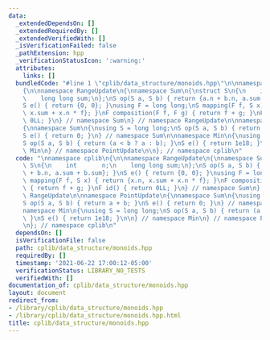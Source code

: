 ```yaml
---
data:
  _extendedDependsOn: []
  _extendedRequiredBy: []
  _extendedVerifiedWith: []
  _isVerificationFailed: false
  _pathExtension: hpp
  _verificationStatusIcon: ':warning:'
  attributes:
    links: []
  bundledCode: "#line 1 \"cplib/data_structure/monoids.hpp\"\n\nnamespace cplib\n\
    {\n\nnamespace RangeUpdate\n{\nnamespace Sum\n{\nstruct S\n{\n    int       n;\n\
    \    long long sum;\n};\nS op(S a, S b) { return {a.n + b.n, a.sum + b.sum}; }\n\
    S e() { return {0, 0}; }\nusing F = long long;\nS mapping(F f, S x) { return {x.n,\
    \ x.sum + x.n * f}; }\nF composition(F f, F g) { return f + g; }\nF id() { return\
    \ 0LL; }\n} // namespace Sum\n} // namespace RangeUpdate\n\nnamespace PointUpdate\n\
    {\nnamespace Sum\n{\nusing S = long long;\nS op(S a, S b) { return a + b; }\n\
    S e() { return 0; }\n} // namespace Sum\n\nnamespace Min\n{\nusing S = long long;\n\
    S op(S a, S b) { return (a < b ? a : b); }\nS e() { return 1e18; }\n\n} // namespace\
    \ Min\n} // namespace PointUpdate\n\n}; // namespace cplib\n"
  code: "\nnamespace cplib\n{\n\nnamespace RangeUpdate\n{\nnamespace Sum\n{\nstruct\
    \ S\n{\n    int       n;\n    long long sum;\n};\nS op(S a, S b) { return {a.n\
    \ + b.n, a.sum + b.sum}; }\nS e() { return {0, 0}; }\nusing F = long long;\nS\
    \ mapping(F f, S x) { return {x.n, x.sum + x.n * f}; }\nF composition(F f, F g)\
    \ { return f + g; }\nF id() { return 0LL; }\n} // namespace Sum\n} // namespace\
    \ RangeUpdate\n\nnamespace PointUpdate\n{\nnamespace Sum\n{\nusing S = long long;\n\
    S op(S a, S b) { return a + b; }\nS e() { return 0; }\n} // namespace Sum\n\n\
    namespace Min\n{\nusing S = long long;\nS op(S a, S b) { return (a < b ? a : b);\
    \ }\nS e() { return 1e18; }\n\n} // namespace Min\n} // namespace PointUpdate\n\
    \n}; // namespace cplib\n"
  dependsOn: []
  isVerificationFile: false
  path: cplib/data_structure/monoids.hpp
  requiredBy: []
  timestamp: '2021-06-22 17:00:12-05:00'
  verificationStatus: LIBRARY_NO_TESTS
  verifiedWith: []
documentation_of: cplib/data_structure/monoids.hpp
layout: document
redirect_from:
- /library/cplib/data_structure/monoids.hpp
- /library/cplib/data_structure/monoids.hpp.html
title: cplib/data_structure/monoids.hpp
---
```

